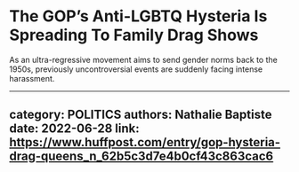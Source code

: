# The GOP’s Anti-LGBTQ Hysteria Is Spreading To Family Drag Shows

As an ultra-regressive movement aims to send gender norms back to the 1950s, previously uncontroversial events are suddenly facing intense harassment.

---
category: POLITICS
authors: Nathalie Baptiste
date: 2022-06-28
link: https://www.huffpost.com/entry/gop-hysteria-drag-queens_n_62b5c3d7e4b0cf43c863cac6
---
